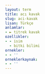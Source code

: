 ```yaml
---
layout: term
title: acı kavak
slug: aci-kavak
lisan: Türkçe
anlamlar:
- ► titrek kavak
ozellikler:
- - isim
  - bitki bilimi
ornekler:
- - ''
orneklerkaynak:
- - ''
---
```

